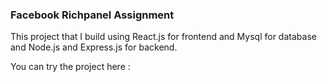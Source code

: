 ### Facebook Richpanel Assignment
This project that I build using React.js for frontend and Mysql for database and Node.js and Express.js for backend.

You can try the project here : 

